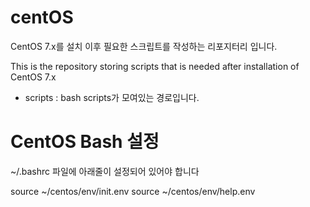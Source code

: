 # centOS

CentOS 7.x를 설치 이후 필요한 스크립트를 작성하는 리포지터리 입니다.

This is the repository storing scripts that is needed after installation of CentOS 7.x

- scripts : bash scripts가 모여있는 경로입니다.

# CentOS Bash 설정

~/.bashrc 파일에 아래줄이  설정되어 있어야 합니다

source ~/centos/env/init.env
source ~/centos/env/help.env
